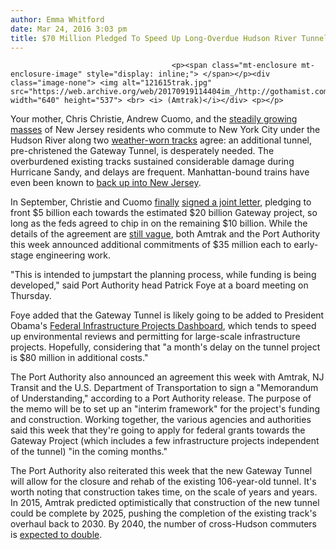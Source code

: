 ```yaml
---
author: Emma Whitford
date: Mar 24, 2016 3:03 pm
title: $70 Million Pledged To Speed Up Long-Overdue Hudson River Tunnel
---
```


	
										<p><span class="mt-enclosure mt-enclosure-image" style="display: inline;"> </span></p><div class="image-none"> <img alt="121615trak.jpg" src="https://web.archive.org/web/20170919114404im_/http://gothamist.com/attachments/nyc_ewhitford/121615trak.jpg" width="640" height="537"> <br> <i> (Amtrak)</i></div> <p></p>

<p>Your mother, Chris Christie, Andrew Cuomo, and the <a href="https://web.archive.org/web/20170919114404/http://gothamist.com/2015/12/16/stalled_train_causing_heavy_delays.php">steadily growing masses</a> of New Jersey residents who commute to New York City under the Hudson River along two <a href="https://web.archive.org/web/20170919114404/http://gothamist.com/2014/10/02/commuting_through_penn_station_to_t.php">weather-worn tracks</a> agree: an additional tunnel, pre-christened the Gateway Tunnel, is desperately needed. The overburdened existing tracks sustained considerable damage during Hurricane Sandy, and delays are frequent. Manhattan-bound trains have even been known to <a href="https://web.archive.org/web/20170919114404/https://twitter.com/morninggloria?ref_src=twsrc%5Etfw">back up into New Jersey</a>. </p>

<p>In September, Christie and Cuomo <a href="https://web.archive.org/web/20170919114404/http://www.njspotlight.com/stories/15/07/30/despite-public-posturing-gateway-tunnel-like-nj-commuters-is-going-nowhere-fast/">finally</a> <a href="https://web.archive.org/web/20170919114404/http://gothamist.com/2015/09/15/hudson_rail_tunnel_obama.php">signed a joint letter</a>, pledging to front $5 billion each towards the estimated $20 billion Gateway project, so long as the feds agreed to chip in on the remaining $10 billion. While the details of the agreement are <a href="https://web.archive.org/web/20170919114404/http://www.capitalnewyork.com/article/albany/2015/11/8582704/gateway-tunnel-agreement-leaves-new-york-new-jersey-cost-split-unsett">still vague</a>, both Amtrak and the Port Authority this week announced additional commitments of $35 million each to early-stage engineering work. </p>

<p>&quot;This is intended to jumpstart the planning process, while funding is being developed,&quot; said Port Authority head Patrick Foye at a board meeting on Thursday. </p>

<p>Foye added that the Gateway Tunnel is likely going to be added to President Obama&apos;s <a href="https://web.archive.org/web/20170919114404/https://www.permits.performance.gov/">Federal Infrastructure Projects Dashboard</a>, which tends to speed up environmental reviews and permitting for large-scale infrastructure projects. Hopefully, considering that &quot;a month&apos;s delay on the tunnel project is $80 million in additional costs.&quot; </p>

<p>The Port Authority also announced an agreement this week with Amtrak, NJ Transit and the U.S. Department of Transportation to sign a &quot;Memorandum of Understanding,&quot; according to a Port Authority release. The purpose of the memo will be to set up an &quot;interim framework&quot; for the project&apos;s funding and construction. Working together, the various agencies and authorities said this week that they&apos;re going to apply for federal grants towards the Gateway Project (which includes a few infrastructure projects independent of the tunnel) &quot;in the coming months.&quot; </p>

<p>The Port Authority also reiterated this week that the new Gateway Tunnel will allow for the closure and rehab of the existing 106-year-old tunnel. It&apos;s worth noting that construction takes time, on the scale of years and years. In 2015, Amtrak predicted optimistically that construction of the new tunnel could be complete by 2025, pushing the completion of the existing track&apos;s overhaul back to 2030. By 2040, the number of cross-Hudson commuters is <a href="https://web.archive.org/web/20170919114404/http://gothamist.com/2015/08/11/gateway_tunnel_amtrak_delays.php">expected to double</a>. </p>					
										
									
				